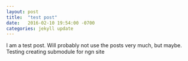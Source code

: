```yaml
---
layout: post
title:  "test post"
date:   2016-02-10 19:54:00 -0700
categories: jekyll update
---
```


I am a test post. Will probably not use the posts very much, but maybe. Testing creating submodule for ngn site
